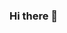 ### Hi there 👋

<!--
**lucianaprathr/lucianaprathr** is a ✨ _special_ ✨ repository because its `README.md` (this file) appears on your GitHub profile.
- I'm Luciana and I work as a Recruiter 😄

- 🔭 I’m currently working on different job offers.
- 🌱 I’m currently learning about the IT world.
- 💬 Ask me about new job opportunities or Psychology stuff in general!
- 📫 How to reach me: look for me in Linkedin at /lucianaprat
- 😄 Pronouns: She/He/Hers ###
